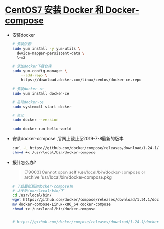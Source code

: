 # [CentOS7 安装 Docker 和 Docker-compose](https://www.centos.bz/2019/01/centos7-安装-docker-和-docker-compose/)





- 安装docker 

  ```bash
  # 安装依赖
  sudo yum install -y yum-utils \
    device-mapper-persistent-data \
    lvm2
  
  # 添加docker下载仓库
  sudo yum-config-manager \
      --add-repo \
      https://download.docker.com/linux/centos/docker-ce.repo
  
  # 安装docker-ce
  sudo yum install docker-ce
  
  # 启动docker-ce
  sudo systemctl start docker
  
  # 验证
  sudo docker --version
  
  sudo docker run hello-world
  ```



- 安装docker-compose ,官网上截止至2019-7-8最新的版本.

  ```bash
  curl -L https://github.com/docker/compose/releases/download/1.24.1/docker-compose-`uname -s`-`uname -m` -o /usr/local/bin/docker-compose
  chmod +x /usr/local/bin/docker-compose
  ```

  

- 报错怎么办?

  > [79003] Cannot open self /usr/local/bin/docker-compose or archive /usr/local/bin/docker-compose.pkg

  

  

  ```bash
  # 下载最新版的docker-compose包
  # 上传到/usr/local/bin/下
  cd /usr/local/bin/
  wget https://github.com/docker/compose/releases/download/1.24.1/docker-compose-Linux-x86_64
  mv docker-compose-Linux-x86_64 docker-compose
  chmod +x /usr/local/bin/docker-compose
  
  
  # https://github.com/docker/compose/releases/download/1.24.1/docker-compose-Linux-x86_64
  ```

  